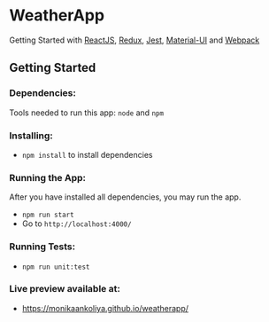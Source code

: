 # WeatherApp
Getting Started with [ReactJS](https://reactjs.org/), [Redux](https://redux.js.org/), [Jest](https://jestjs.io/), [Material-UI](https://material-ui.com/) and [Webpack](https://webpack.js.org/)

## Getting Started

### Dependencies:
Tools needed to run this app: `node` and `npm`

### Installing:
* `npm install` to install dependencies

### Running the App:
After you have installed all dependencies, you may run the app.

- `npm run start`
- Go to `http://localhost:4000/`

### Running Tests:
* `npm run unit:test`

### Live preview available at:
* https://monikaankoliya.github.io/weatherapp/
